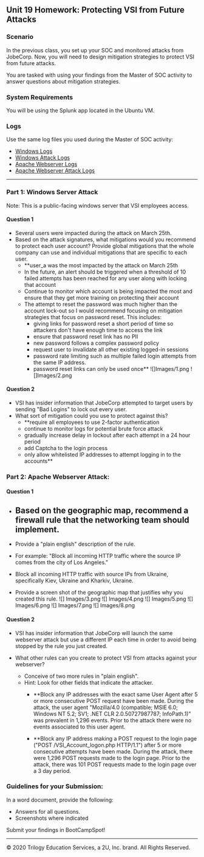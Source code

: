 ## Unit 19 Homework: Protecting VSI from Future Attacks

### Scenario

In the previous class,  you set up your SOC and monitored attacks from JobeCorp. Now, you will need to design mitigation strategies to protect VSI from future attacks. 

You are tasked with using your findings from the Master of SOC activity to answer questions about mitigation strategies.

### System Requirements 

You will be using the Splunk app located in the Ubuntu VM.

### Logs

Use the same log files you used during the Master of SOC activity:

- [Windows Logs](resources/windows_server_logs.csv)
- [Windows Attack Logs](resources/windows_server_attack_logs.csv)
- [Apache Webserver Logs](resources/apache_logs.txt	)
- [Apache Webserver Attack Logs](resources/apache_attack_logs.txt	)

---

### Part 1: Windows Server Attack

Note: This is a public-facing windows server that VSI employees access.
 
#### Question 1
- Several users were impacted during the attack on March 25th.
- Based on the attack signatures, what mitigations would you recommend to protect each user account? Provide global mitigations that the whole company can use and individual mitigations that are specific to each user.
  - **user_a was the most impacted by the attack on March 25th
  - In the future, an alert should be triggered when a threshold of 10 failed attempts has been reached for any user along with locking that account
  - Continue to monitor which account is being impacted the most and ensure that they get more training on protecting their account
  - The attempt to reset the password was much higher than the account lock-out so I would recommend focusing on mitigation strategies that focus on password reset. This includes:
    - giving links for password reset a short period of time so attackers don't have enough time to access the link
    - ensure that password reset link has no PII
    - new password follows a complex password policy
    - request user to invalidate all other existing logged-in sessions
    - password rate limiting such as multiple failed login attempts from the same IP address.
    - password reset links can only be used once**
![]Images/1.png
![]Images/2.png
  
#### Question 2
- VSI has insider information that JobeCorp attempted to target users by sending "Bad Logins" to lock out every user.
- What sort of mitigation could you use to protect against this?
  - **require all employees to use 2-factor authentication
  - continue to monitor logs for potential brute force attack
  - gradually increase delay in lockout after each attempt in a 24 hour period
  - add Captcha to the login process
  - only allow whitelisted IP addresses to attempt logging in to the accounts**

### Part 2: Apache Webserver Attack:

#### Question 1
- Based on the geographic map, recommend a firewall rule that the networking team should implement.
  - 
- Provide a "plain english" description of the rule.
 - For example: "Block all incoming HTTP traffic where the source IP comes from the city of Los Angeles."
  - Block all incoming HTTP traffic with source IPs from Ukraine, specifically Kiev, Ukraine and Kharkiv, Ukraine.

- Provide a screen shot of the geographic map that justifies why you created this rule. 
![] Images/3.png
![] Images/4.png
![] Images/5.png
![] Images/6.png
![] Images/7.png
![] Images/8.png

#### Question 2

- VSI has insider information that JobeCorp will launch the same webserver attack but use a different IP each time in order to avoid being stopped by the rule you just created.

- What other rules can you create to protect VSI from attacks against your webserver?
  - Conceive of two more rules in "plain english". 
  - Hint: Look for other fields that indicate the attacker.
    - **Block any IP addresses with the exact same User Agent after 5 or more consecutive POST request have been made. During the attack, the user agent "Mozilla/4.0 (compatible; MSIE 6.0; Windows NT 5.2; SV1; .NET CLR 2.0.50727987787; InfoPath.1)" was prevalent in 1,296 events. Prior to the attack there were no events associated to this user agent. 

    - **Block any IP address making a POST request to the login page ("POST /VSI_Account_logon.php HTTP/1.1") after 5 or more consecutive attempts have been made. During the attack, there were 1,296 POST requests made to the login page. Prior to the attack, there was 101 POST requests made to the login page over a 3 day period.


### Guidelines for your Submission:
  
In a word document, provide the following:
- Answers for all questions.
- Screenshots where indicated

Submit your findings in BootCampSpot!

---

© 2020 Trilogy Education Services, a 2U, Inc. brand. All Rights Reserved.
